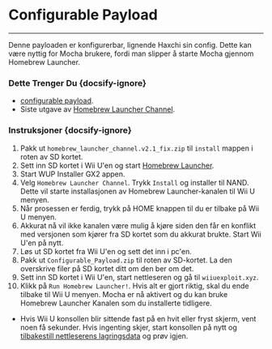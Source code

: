 # Configurable Payload
---
Denne payloaden er konfigurerbar, lignende Haxchi sin config. Dette kan være nyttig for Mocha brukere, fordi man slipper å starte Mocha gjennom Homebrew Launcher.

### Dette Trenger Du {docsify-ignore}

- <a href="docs/files/Configurable_Payload.zip" download>configurable payload</a>.
- Siste utgave av [Homebrew Launcher Channel](https://github.com/GaryOderNichts/homebrew_launcher/releases/tag/v2.1_fix).

### Instruksjoner {docsify-ignore}

1. Pakk ut `homebrew_launcher_channel.v2.1_fix.zip` til `install` mappen i roten av SD kortet.
1. Sett inn SD kortet i Wii U'en og start [Homebrew Launcher](mocha/online-exploit/browser-exploit).
1. Start WUP Installer GX2 appen.
1. Velg `Homebrew Launcher Channel`. Trykk `Install` og installer til NAND. Dette vil starte installasjonen av Homebrew Launcher-kanalen til Wii U menyen.
1. Når prosessen er ferdig, trykk på HOME knappen til du er tilbake på Wii U menyen.
1. Akkurat nå vil ikke kanalen være mulig å kjøre siden den får en konflikt med versjonen som kjører fra SD kortet som du akkurat brukte. Start Wii U'en på nytt.
1. Løs ut SD kortet fra Wii U'en og sett det inn i pc'en.
1. Pakk ut `Configurable_Payload.zip` til roten av SD-kortet. La den overskrive filer på SD kortet ditt om den ber om det.
1. Sett inn SD kortet i Wii U'en, start nettleseren og gå til `wiiuexploit.xyz`.
1. Klikk på `Run Homebrew Launcher!`. Hvis alt er gjort riktig, skal du ende tilbake til Wii U menyen. Mocha er nå aktivert og du kan bruke Homebrew Launcher Kanalen som du installerte tidligere.
 - Hvis Wii U konsollen blir sittende fast på en hvit eller fryst skjerm, vent noen få sekunder. Hvis ingenting skjer, start konsollen på nytt og [tilbakestill nettleserens lagringsdata](https://en-americas-support.nintendo.com/app/answers/detail/a_id/1507/~/how-to-delete-the-internet-browser-history) og prøv igjen.
